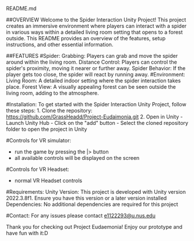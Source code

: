 README.md

##OVERVIEW
Welcome to the Spider Interaction Unity Project! This project creates an immersive environment where players can interact with a spider in various ways within a detailed living room setting that opens to a forest outside. This README provides an overview of the features, setup instructions, and other essential information.

##FEATURES
#Spider:
  Grabbing: Players can grab and move the spider around within the living room.
  Distance Control: Players can control the spider's proximity, moving it nearer or further away.
  Spider Behavior: If the player gets too close, the spider will react by running away.
#Environment:
  Living Room: A detailed indoor setting where the spider interaction takes place.
  Forest View: A visually appealing forest can be seen outside the living room, adding to the atmosphere. 

#Installation:
  To get started with the Spider Interaction Unity Project, follow these steps:
    1. Clone the repository: https://github.com/GrassHeadd/Project-Eudaimonia.git
    2. Open in Unity
       - Launch Unity Hub
       - Click on the "add" button 
       - Select the cloned repository folder to open the project in Unity

#Controls for VR simulator:
  - run the game by pressing the |> button
  - all available controls will be displayed on the screen

#Controls for VR Headset:
  - normal VR Headset controls

#Requirements:
  Unity Version: This project is developed with Unity version 2022.3.8f1. Ensure you have this version or a later version installed
  Dependencies: No additional dependencies are required for this project

#Contact:
For any issues please contact e1122293@u.nus.edu

Thank you for checking out Project Eudaemonia! Enjoy our prototype and have fun with it:D

